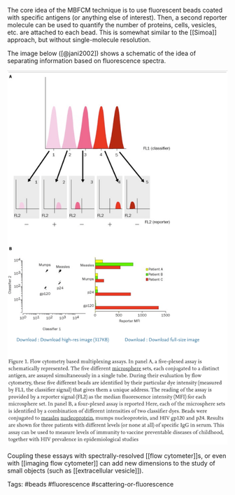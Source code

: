 The core idea of the MBFCM technique is to use fluorescent beads coated with specific antigens (or anything else of interest). Then, a second reporter molecule can be used to quantify the number of proteins, cells, vesicles, etc. are attached to each bead. This is somewhat similar to the [[Simoa]] approach, but without single-molecule resolution. 

The image below ([@jani2002]) shows a schematic of the idea of separating information based on fluorescence spectra.

![Schematic of how an MBFCM experiment is done](images/schematic%20of%20a%20mbfcm%20assay.png)

Coupling these essays with spectrally-resolved [[flow cytometer]]s, or even with [[imaging flow cytometer]] can add new dimensions to the study of small objects (such as [[extracellular vesicle]]).

Tags: #beads #fluorescence #scattering-or-fluorescence 